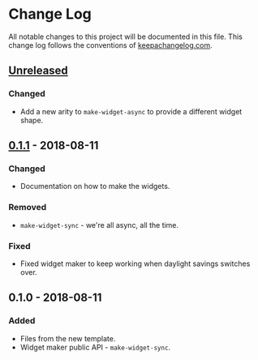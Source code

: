 # Change Log
All notable changes to this project will be documented in this file. This change log follows the conventions of [keepachangelog.com](http://keepachangelog.com/).

## [Unreleased]
### Changed
- Add a new arity to `make-widget-async` to provide a different widget shape.

## [0.1.1] - 2018-08-11
### Changed
- Documentation on how to make the widgets.

### Removed
- `make-widget-sync` - we're all async, all the time.

### Fixed
- Fixed widget maker to keep working when daylight savings switches over.

## 0.1.0 - 2018-08-11
### Added
- Files from the new template.
- Widget maker public API - `make-widget-sync`.

[Unreleased]: https://github.com/your-name/cljwebsword/compare/0.1.1...HEAD
[0.1.1]: https://github.com/your-name/cljwebsword/compare/0.1.0...0.1.1
